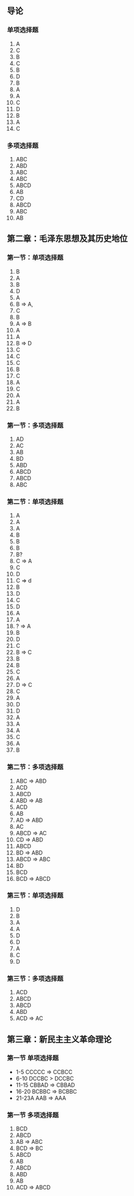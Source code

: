## 导论

### 单项选择题

1. A
2. C
3. B
4. C
5. B
6. D
7. B
8. A
9. A
10. C
11. D
12. B
13. A
14. C

### 多项选择题

1. ABC
2. ABD
3. ABC
4. ABC
5. ABCD
6. AB
7. CD
8. ABCD
9. ABC
10. AB

## 第二章：毛泽东思想及其历史地位

### 第一节：单项选择题

1. B
2. A
3. B
4. D
5. A
6. B => A,
7. C
8. B
9. A => B
10. A
11. A
12. B => D
13. C
14. C
15. C
16. B
17. C
18. A
19. C
20. A
21. A
22. B

### 第一节：多项选择题

1. AD
2. AC
3. AB
4. BD
5. ABD
6. ABCD
7. ABCD
8. ABC

### 第二节：单项选择题

1. A
2. A
3. A
4. B
5. B
6. B
7. B?
8. C => A
9. C
10. D
11. C => d
12. B
13. D
14. C
15. D
16. A
17. A
18. ? => A
19. B
20. D
21. C
22. B => C
23. B
24. B
25. C
26. A
27. D => C
28. C
29. A
30. D
31. D
32. A
33. A
34. A
35. C
36. A
37. B

### 第二节：多项选择题

1. ABC => ABD
2. ACD
3. ABCD
4. ABD => AB
5. ACD
6. AB
7. AD => ABD
8. AC
9. ABCD => AC
10. CD => ABD
11. ABCD
12. BD => ABD
13. ABCD => ABC
14. BD
15. BCD
16. BCD => ABCD

### 第三节：单项选择题

1. D
2. B
3. A
4. A
5. D
6. D
7. A
8. C
9. D

### 第三节：多项选择题

1. ACD
2. ABCD
3. ABCD
4. ABD
5. ACD => AC

## 第三章：新民主主义革命理论

### 第一节 单项选择题

- 1-5 CCCCC => CCBCC
- 6-10 DCCBC > DCCBC
- 11-15 CBBAD => CBBAD
- 16-20 BCBBC => BCBBC
- 21-23A AAB => AAA

### 第一节 多项选择题

1. BCD
2. ABCD
3. AB => ABC
4. BCD => BC
5. ABCD
6. AB
7. ABCD
8. ABD
9. AB
10. ACD => ABCD
